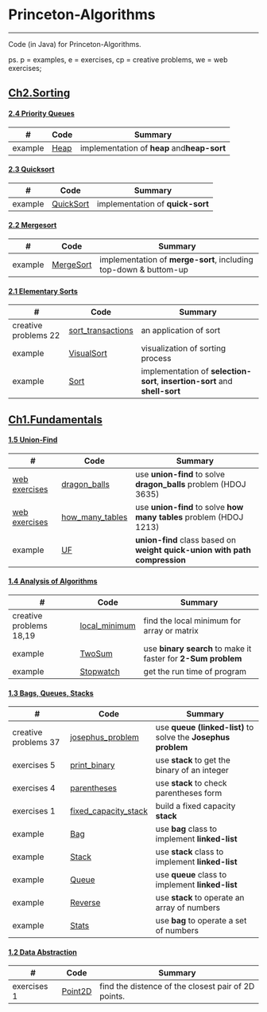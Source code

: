 # Princeton-Algorithms
-----
Code (in Java) for Princeton-Algorithms.

ps. p = examples, e = exercises, cp = creative problems, we = web exercises;

## [Ch2.Sorting](http://algs4.cs.princeton.edu/20sorting/) ##


#### [2.4 Priority Queues](http://algs4.cs.princeton.edu/24pq/) ####
|  #   | Code | Summary |
| ---- | ---- | ------- |
|example|[Heap](./ch2_sorting/2.4_p2_Heap/)|implementation of **heap** and**heap-sort**|

#### [2.3 Quicksort](http://algs4.cs.princeton.edu/23quicksort/) ####
|  #   | Code | Summary |
| ---- | ---- | ------- |
|example|[QuickSort](./ch2_sorting/2.3_p1_QuickSort/)|implementation of **quick-sort**|

#### [2.2 Mergesort](http://algs4.cs.princeton.edu/22mergesort/) ####
|  #   | Code | Summary |
| ---- | ---- | ------- |
|example|[MergeSort](./ch2_sorting/2.2_p1_MergeSort/)|implementation of **merge-sort**, including top-down & buttom-up|

#### [2.1 Elementary Sorts](http://algs4.cs.princeton.edu/21elementary/) ####
|  #   | Code | Summary |
| ---- | ---- | ------- |
|creative problems 22|[sort_transactions](./ch2_sorting/2.1_cp22_sort_transactions/)|an application of sort|
|example|[VisualSort](./ch2_sorting/2.1_p2_VisualSort/)|visualization of sorting process|
|example|[Sort](./ch2_sorting/2.1_p1_Sort/)|implementation of **selection-sort**, **insertion-sort** and **shell-sort**|

## [Ch1.Fundamentals](http://algs4.cs.princeton.edu/10fundamentals/) ##

#### [1.5 Union-Find](http://algs4.cs.princeton.edu/15uf/) ####
|  #   | Code | Summary |
| ---- | ---- | ------- |
|[web exercises](http://acm.hdu.edu.cn/showproblem.php?pid=3635)|[dragon_balls](./ch1_fundamentals/1.5_we2_dragon_balls/)|use **union-find** to solve **dragon_balls** problem (HDOJ 3635)|
|[web exercises](http://acm.hdu.edu.cn/showproblem.php?pid=1213)|[how_many_tables](./ch1_fundamentals/1.5_we1_how_many_tables/)|use **union-find** to solve **how many tables** problem (HDOJ 1213)|
|example|[UF](./ch1_fundamentals/1.5_p1_UF/)|**union-find** class based on **weight quick-union with path compression**|

#### [1.4 Analysis of Algorithms](http://algs4.cs.princeton.edu/14analysis/) ####
|  #   | Code | Summary |
| ---- | ---- | ------- |
|creative problems 18,19|[local_minimum](./ch1_fundamentals/1.4_cp18_local_minimum/)|find the local minimum for array or matrix|
|example|[TwoSum](./ch1_fundamentals/1.4_p2_TwoSum/)|use **binary search** to make it faster for **2-Sum problem**|
|example|[Stopwatch](./ch1_fundamentals/1.4_p1_Stopwatch/)|get the run time of program|

#### [1.3 Bags, Queues, Stacks](http://algs4.cs.princeton.edu/13stacks/) ####
|  #   | Code | Summary |
| ---- | ---- | ------- |
|creative problems 37|[josephus_problem](./ch1_fundamentals/1.3_cp37_josephus_problem/)|use **queue (linked-list)** to solve the **Josephus problem**|
|exercises 5|[print_binary](./ch1_fundamentals/1.3_e5_print_binary/)|use **stack** to get the binary of an integer|
|exercises 4|[parentheses](./ch1_fundamentals/1.3_e4_Parentheses/)|use **stack** to check parentheses form|
|exercises 1|[fixed_capacity_stack](./ch1_fundamentals/1.3_e1_FixedCapacityStack/)|build a fixed capacity **stack**|
|example|[Bag](./ch1_fundamentals/1.3_p4_Bag/)|use **bag** class to implement **linked-list**|
|example|[Stack](./ch1_fundamentals/1.3_p4_Stack/)|use **stack** class to implement **linked-list**|
|example|[Queue](./ch1_fundamentals/1.3_p4_Queue/)|use **queue** class to implement **linked-list**|
|example|[Reverse](./ch1_fundamentals/1.3_p1_Reverse/)|use **stack** to operate an array of numbers|
|example|[Stats](./ch1_fundamentals/1.3_p1_Stats/)|use **bag** to operate a set of numbers|

#### [1.2 Data Abstraction](http://algs4.cs.princeton.edu/12oop/) ####
|  #   | Code | Summary |
| ---- | ---- | ------- |
|exercises 1|[Point2D](./ch1_fundamentals/1.2_e1_Point2D/)|find the distence of the closest pair of 2D points.|